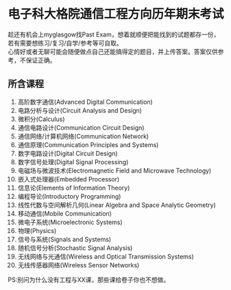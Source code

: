 # 电子科大格院通信工程方向历年期末考试

趁还有机会上myglasgow找Past Exam，想着就顺便把能找到的试题都存一份，若有需要想练习/复习/自学/参考等可自取。  
心情好或者无聊可能会随便做点自己还能搞得定的题目，并上传答案。答案仅供参考，不保证正确。  

## 所含课程
1. 高阶数字通信(Advanced Digital Communication)
2. 电路分析与设计(Circuit Analysis and Design)
3. 微积分(Calculus)
4. 通信电路设计(Communication Circuit Design)
5. 通信网络/计算机网络(Communication Network)
6. 通信原理(Communication Principles and Systems)
7. 数字电路设计(Digital Circuit Design)
8. 数字信号处理(Digital Signal Processing)
9. 电磁场与微波技术(Electromagnetic Field and Microwave Technology)
10. 嵌入式处理器(Embedded Processor)
11. 信息论(Elements of Information Theory)
12. 编程导论(Introductory Programming)
13. 线性代数与空间解析几何(Linear Algebra and Space Analytic Geometry)
14. 移动通信(Mobile Communication)
15. 微电子系统(Microelectronic Systems)
16. 物理(Physics)
17. 信号与系统(Signals and Systems)
18. 随机信号分析(Stochastic Signal Analysis)
19. 无线网络与光通信(Wireless and Optical Transmission Systems)
20. 无线传感器网络(Wireless Sensor Networks)

PS:别问为什么没有工程与XX课，那些课给卷子你也不想做。
